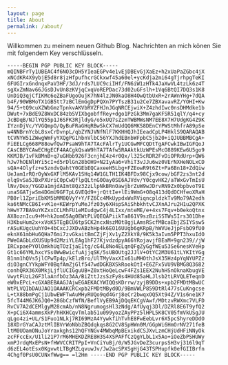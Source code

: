 ```yaml
---
layout: page
title: About
permalink: /about/
---
```

Willkommen zu meinem neuen Github Blog. Nachrichten an mich könen Sie mit folgendem Key verschlüsseln.

<code>-----BEGIN PGP PUBLIC KEY BLOCK-----
mQINBFrTy1UBEAC4f6NO3cDH5YIeaEGPv4e1vEjDBEvGjXaEz+h2xUaPaZGbc4jX
xNCdKR4X9ybjE5d8r8jzHfpufhcrGCkxwf45a60el+ycKdja2mi64gTjrhpgTeKI
6FUGIrxGndnqxPaV3HF/3dJ/rds7LUC9ciIHf/FN6iW1zHTk4JaXwVL4tzLk6z4T
sgXxZmNav66JGsDJvUn8zKVjqCxqVoREPDac73d02uGFslh+1Vq6BtQI7DQ3s1K8
UnDiQ3qjCfIKMc6eZBaFUgoOujK7hN4lzJN0kaO8H4OwQtbUxR+2rAWnYHg+7dQA
b4F/90WBMoTX1GB5tt7zBClEmGgDpPQXn7PYTszB31u2Ce7ZBXavavRZ/YOHI+Kw
94/5+tQ9cuXZWbGmzTpnkvAKVbRVZFHJnJGqNRCEjwiX+Z4zhdIwc0nsDHMdke1b
DWut+7xBdE9Z8WxDC84zbSVIXbgobffRey+dgo1PzGk3Mm7gaKFSR51qlY/q4+cy
JcBDqB/NJlYQ55p1J6SFK3RjldyG/o5xUQ7sZzmTWBMWsNM7EE8X7H7UdgKG4Z9K
IYznDjVc/YVGQmpO/QyBuFRaGHqRBwSkCX7mUdQQ6MKS8DEnCYPWStMhfrA89pSe
w4NNBrnYcbL8sxCrDvnpL/qbZYNJVNfNlF7KKHHQJhIEeadCpLP4HklS9QARAQAB
tCVNYW51ZWwgWmFyYXQgPG1hbnVlbC56YXJhdEBnbWFpbC5jb20+iQJUBBMBCgA+
FiEELCg668P88owfQw7PsaW9hTA7TAcFAlrTy1UCGwMFCQDtTgAFCwkIBwIGFQoJ
CAsCBBYCAwECHgECF4AACgkQsaW9hTA7TAfw5RAAktkUzWPEsMcO889KEw6U5go9
KKMJB/1vFkBMnB+q7uGHbb926F3cnjhE4z4r0Qx/l325cRDR2FvDiOPRdUrp+QW6
hJw7hOENlHYi5cI+d5rDlGn28bOH9+N2IyAa6+VhiT3vJJu6wz0VErNXHeNOLxCD
sQA+4Olyfz+e5zndvQahtY0GEbEQCaxeeH5Lbg+FZEowR9t6Zt+Pa6Bn18+ZdQiw
UeJam1rRQrOyWxGXFlM5KAv1SHq14W1GLTH1IK4BFDx98Cjx9cow/bGF2zs3nt2d
elq9vSa5JBxPXUriC0pCwQflpQLtnG0Oay0SE6AJVdv/Y0cgvHK2/aTWxGvTmIsU
lNv/Dex/YGGDa1mjdAImt8Qz32zLlpNkBRnOawjbrZuW9wJDrvRN9Zx0bpbvoT9E
unaSGATjwSm4DGmU9GF7pLGVEQd9+jrQttIe+lEi9WmG+O8q413dQdOCHfeoXRaH
PB0rl1ZpriEbKM5bMM8QVyY+Y/FZ6Cc4MkUypdxWxRViqncpldzkTv9Mo79A2edh
ka6tNMcCB6I+vK1e+KEWrpYuMeJfz03y6XHspSAiShbkhtvCJXnAJru2H1u2QPXK
hHwY77BA9uYKZxxCCLMhFU1eMIudgwC4j4LIxx/mteME/e+4xs7Fqv+b0ekoQtnx
AX8oznIcu9+M+hk2om65Ag0EWtPLVQEQAPiikTa861V9szBziSSTWs5Irs301Dhe
H3KbuHum2x+xVoK5TEgBCU6tpSCK2ncxNszM0t8gjLAmsRScfMBcaEbjZSIYSsw5
rASuKUgcUuhYO+4bCxcJJXDvABzhHp4k6EO16UUgb6gKRpB/hWVUeJjpFsbO9fU0
eknX61mbHu6QHa76mi7zvGkaitBmCZjFjXv1yZ2XkY8/9K5k3aIvm5PPT3hxuIdO
PWeOAGbLdXUSUp9d2MziYLEAg1hF27KjvdzdpyA66YRojavjfBEaM+9gn239//jW
IRCxpaePYOlOmkhUqTOzIjaE1tg/cG4L8No4ELqnQFgZyGgfWEu53Se6nesKVeHp
Gt1c66YMLhxcYSs0WwBwicfuAjjqSK/5sUBOUtg2JJlV+OtYC2M3U61tLYKItYGg
B1nm1hQVs5jlCPwTp4p/kElzBro/UlTMyVaxXIx61uMHOthJsX35Hz4pYqNYUPZz
diO3gnCYYkpWFY0BqfAmZjGlf547wdDGKBXSkRookOtI+E6ZFx5VU9VBMG8Q3682
conhQRX36X0MkjLjflUCIGguUB+Z0xtHoQeLcwF4FZs1EEX2NuhHSnOknaKbugVE
VwytFUzL2GF3laAnfbOz3AA/BiZttJzsSzFy8s4HUd85aHLJlsb2tLRVQLETeqnD
eW0xEPcL+cGXABEBAAGJAjwEGAEKACYWIQQsKDrrw/zyjB9DDs+xpb2FMDtMBwUC
WtPLVQIbDAUJAO1OAAAKCRCxpb2FMDtMByd0D/9BmVWLP859DtRl477sCuKngcse
L+tX88bmPgCj1UbwEWFTwAuMHyRUQo9qd4Grj8eCr2bwqxOQ5Xt94Z/V1s6ne1K7
5fcT44M6JK6JQ0+28GbCzfWfN/BeflVyEB9AjDQqEKCgVAwf/MDtzvRWXmc7VLFD
RvCV7A2dCEMlgyM28cmAb/nN8NgrumogsHl3zNdg/AfUyqj3Dl/DZRl8E6T9yfQ2
X+pCi6X4ammsXkP/hHXHCqvTmlab51u099yozZAyPPz5lHPL5K8CV05fmVkUSgJU
qLgo4zi+UL/S1Fuo1NLkj7RI69MzA4YywkfihTvhE8FwEebLvr6X5pcShyreDDdO
18XDrGYaCAJztMlIBVrWoNbbZBQdqkqs8G2CV8SpHWn0M/GGpWi6HmOrNV271feB
ltM0UOamONuJoYraxkghs12hQFYNGv4MWbqMpBExikdCSJXvLzmCHjUdHFiNNyOk
zcFFccEx/U1li21P7rM6MHEKDZRE8H3S4XSPAFfCzQgYLbL1x5Ao+iOeZbPSHUWy
xmPJrdqMxEPsN+fHWVCCRITPpI+VnCiYuBj/0/W5JGvDeZ3curpsSH3vj316l9qT
d6zEL4otEsx0KgvwtLTBgMZLqvuwJv/Jw2acSPXSgHjG43TSPHupfk0efGIIBrfn
4Chgf0PsU0CUNxfWwg==
=l2Hm
-----END PGP PUBLIC KEY BLOCK-----
</code>
